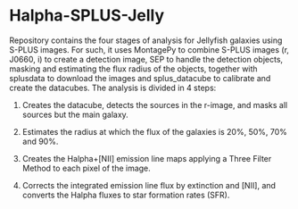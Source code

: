 # Halpha-SPLUS-Jelly

Repository contains the four stages of analysis for Jellyfish galaxies using S-PLUS images.
For such, it uses MontagePy to combine S-PLUS images (r, J0660, i) to create a detection image, SEP to handle the detection objects, masking and estimating the flux radius of the objects, together with splusdata to download the images and splus_datacube to calibrate and create the datacubes.
The analysis is divided in 4 steps:

1) Creates the datacube, detects the sources in the r-image, and masks all sources but the main galaxy.

2) Estimates the radius at which the flux of the galaxies is 20%, 50%, 70% and 90%.

3) Creates the Halpha+[NII] emission line maps applying a Three Filter Method to each pixel of the image.

4) Corrects the integrated emission line flux by extinction and [NII], and converts the Halpha fluxes to star formation rates (SFR).
